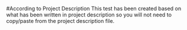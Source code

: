 #According to Project Description
This test has been created based on what has been written in project description so you will not need to copy/paste from the project description file.
